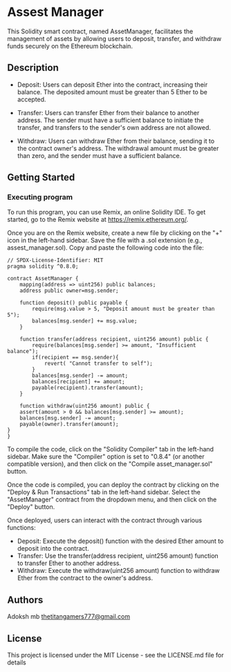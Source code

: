 # Assest Manager

This Solidity smart contract, named AssetManager, facilitates the management of assets by allowing users to deposit, transfer, and withdraw funds securely on the Ethereum blockchain.

## Description

* Deposit: Users can deposit Ether into the contract, increasing their balance. The deposited amount must be greater than 5 Ether to be accepted.

* Transfer: Users can transfer Ether from their balance to another address. The sender must have a sufficient balance to initiate the transfer, and transfers to the sender's own address are not allowed.

* Withdraw: Users can withdraw Ether from their balance, sending it to the contract owner's address. The withdrawal amount must be greater than zero, and the sender must have a sufficient balance.

## Getting Started

### Executing program

To run this program, you can use Remix, an online Solidity IDE. To get started, go to the Remix website at https://remix.ethereum.org/.

Once you are on the Remix website, create a new file by clicking on the "+" icon in the left-hand sidebar. Save the file with a .sol extension (e.g., assest_manager.sol). Copy and paste the following code into the file:

```Solidity
// SPDX-License-Identifier: MIT
pragma solidity ^0.8.0;

contract AssetManager {
    mapping(address => uint256) public balances;
    address public owner=msg.sender;

    function deposit() public payable {
        require(msg.value > 5, "Deposit amount must be greater than 5");
        balances[msg.sender] += msg.value;
    }

    function transfer(address recipient, uint256 amount) public {
        require(balances[msg.sender] >= amount, "Insufficient balance");
        if(recipient == msg.sender){
            revert( "Cannot transfer to self");
        }
        balances[msg.sender] -= amount;
        balances[recipient] += amount;
        payable(recipient).transfer(amount);
    }

    function withdraw(uint256 amount) public {
    assert(amount > 0 && balances[msg.sender] >= amount);
    balances[msg.sender] -= amount;
    payable(owner).transfer(amount);
}
}

```

To compile the code, click on the "Solidity Compiler" tab in the left-hand sidebar. Make sure the "Compiler" option is set to "0.8.4" (or another compatible version), and then click on the "Compile asset_manager.sol" button.

Once the code is compiled, you can deploy the contract by clicking on the "Deploy & Run Transactions" tab in the left-hand sidebar. Select the "AssetManager" contract from the dropdown menu, and then click on the "Deploy" button.

Once deployed, users can interact with the contract through various functions:

- Deposit: Execute the deposit() function with the desired Ether amount to deposit into the contract.
- Transfer: Use the transfer(address recipient, uint256 amount) function to transfer Ether to another address.
- Withdraw: Execute the withdraw(uint256 amount) function to withdraw Ether from the contract to the owner's address.

## Authors

Adoksh mb 
thetitangamers777@gmail.com


## License

This project is licensed under the MIT License - see the LICENSE.md file for details
